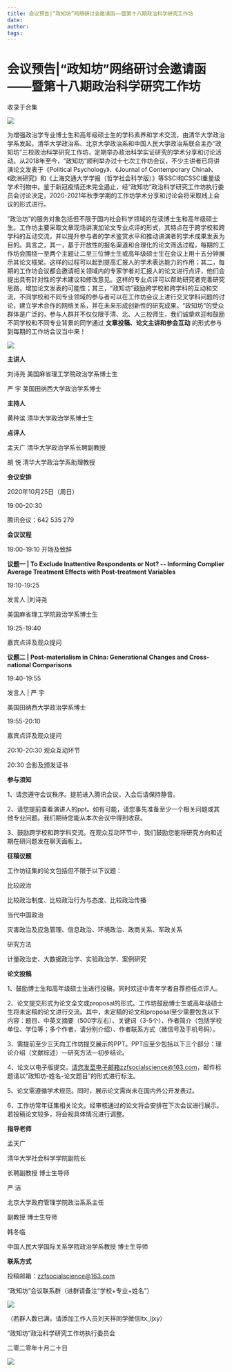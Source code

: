 ```yaml
---
title: 会议预告|“政知坊”网络研讨会邀请函——暨第十八期政治科学研究工作坊
date: 
author: 
tags: 
---
```

# 会议预告|“政知坊”网络研讨会邀请函——暨第十八期政治科学研究工作坊


收录于合集

![](/images/231/2.png)

为增强政治学专业博士生和高年级硕士生的学科素养和学术交流，由清华大学政治学系发起，清华大学政治系、北京大学政治系和中国人民大学政治系联合主办“政知坊”三校政治科学研究工作坊，定期举办政治科学实证研究的学术分享和讨论活动。从2018年至今，“政知坊”顺利举办过十七次工作坊会议，不少主讲者已将讲演论文发表于《Political
Psychology》、《Journal of Contemporary
China》、《欧洲研究》和《上海交通大学学报（哲学社会科学版）》等SSCI和CSSCI重量级学术刊物中。鉴于新冠疫情还未完全遏止，经“政知坊”政治科学研究工作坊执行委员会讨论决定，2020-2021年秋季学期的工作坊学术分享和讨论会将采取线上会议的形式进行。

  

“政治坊”的服务对象包括但不限于国内社会科学领域的在读博士生和高年级硕士生。工作坊主要采取文章现场讲演加论文专业点评的形式，其特点在于跨学校和跨学科的互动交流，并以提升参与者的学术鉴赏水平和推动讲演者的学术成果发表为目的。具言之，其一，基于开放性的报名渠道和合理化的论文筛选过程，每期的工作坊会围绕一至两个主题让二至三位博士生或高年级硕士生在会议上用十五分钟展示其论文框架。这样的过程可以起到提高汇报人的学术表达能力的作用；其二，每期的工作坊会议都会邀请相关领域内的专家学者对汇报人的论文进行点评，他们会提出具有针对性的学术建议和修改意见。这样的专业点评可以帮助研究者完善研究思路，增加论文发表的可能性；其三，“政知坊”鼓励跨学校和跨学科的互动和交流，不同学校和不同专业领域的参与者可以在工作坊会议上进行交叉学科问题的讨论，建立学术合作的网络关系，并在未来形成创新性的研究成果。“政知坊”的受众群体是广泛的，参与人群并不仅仅限于清、北、人三校师生，我们诚挚欢迎和鼓励不同学校和不同专业背景的同学通过
**文章投稿、论文主讲和参会互动** 的形式参与到每期的工作坊会议当中来！

![](/images/231/3.png)

 **主讲人**

刘诗尧 美国麻省理工学院政治学系博士生  

  

严 宇 美国田纳西大学政治学系博士

  

 **主持人**

黄种滨 清华大学政治学系博士生  

  

 **点评人**

孟天广 清华大学政治学系长聘副教授  

  

胡 悦 清华大学政治学系助理教授

  

 **会议安排**

2020年10月25日（周日）

19:00-20:30

  

腾讯会议：642 535 279

  

 **会议议程**

19:00-19:10 开场及致辞

  

 **议题一 | To Exclude Inattentive Respondents or Not? -- Informing Complier
Average Treatment Effects with Post-treatment Variables**

  

19:10-19:25

  

发言人 |刘诗尧

美国麻省理工学院政治学系博士生

  

19:25-19:40

  

嘉宾点评及观众提问

  

 **议题二 | Post-materialism in China: Generational Changes and Cross-national
Comparisons**

  

19:40-19:55

  

发言人 | 严 宇

美国田纳西大学政治学系博士

  

19:55-20:10

  

嘉宾点评及观众提问

  

20:10-20:30 观众互动环节

  

20:30 合影及颁发证书

  

 **参与须知**

1、请您遵守会议秩序。提前进入腾讯会议，入会后请保持静音。  

  

2、请您提前查看演讲人的ppt。如有可能，请您事先准备至少一个相关问题或其他专业问题。我们期待您能从本次会议中得到收获。

  

3、鼓励跨学校和跨学科交流。在观众互动环节中，我们鼓励您能将研究方向和近期在研问题发在聊天面板上。

  

 **征稿议题**

工作坊征集的论文包括但不限于以下议题：

  

比较政治

比较政治制度、比较政治行为与态度、比较政治传播

  

当代中国政治

灾害政治及应急管理、信息政治、环境政治、政商关系、军政关系

  

研究方法

计量政治史、大数据政治学、实验政治学、案例研究

  

 **论文投稿**

1、鼓励博士生和高年级硕士生进行投稿，同时欢迎中青年学者自荐担任点评人。

  

2、论文提交形式为论文全文或proposal的形式。工作坊鼓励博士生或高年级硕士生将未定稿的论文进行交流。其中，未定稿的论文和proposal至少需要包含以下内容：题目、中英文摘要（500字左右）、关键词（3-5个）、作者简介（包括学校单位、学位等；多个作者，请分别介绍）、作者联系方式（微信号及手机号码）。

  

3、需提前至少三天向工作坊提交展示的PPT。PPT应至少包括以下三个部分：理论介绍（文献综述）—研究方法—初步结论。

  

4、论文以电子版提交。请您发至电子邮箱zzfsocialscience@163.com，邮件标题请以“政知坊-姓名-论文题目”的形式进行标注。

  

5、论文需遵循学术规范。同时，展示论文需尚未在国内外公开发表过。

  

6、工作坊常年征集相关论文。经审核通过的论文将会安排在下次会议进行展示。若投稿论文较多，将会视具体情况进行调整。

  

 **指导老师**

孟天广

清华大学社会科学学院副院长

长聘副教授 博士生导师

  

严 洁

北京大学政府管理学院政治系系主任

副教授 博士生导师

  

韩冬临

中国人民大学国际关系学院政治学系教授 博士生导师

  

 **联系方式**

投稿邮箱：zzfsocialscience@163.com

  

“政知坊”会议联系群（进群请备注“学校+专业+姓名”）  

![](/images/231/4.jpeg)

（若群人数已满，请添加工作人员刘天祥同学微信Itx_ljxy）

  

  

“政知坊”政治科学研究工作坊执行委员会

二零二零年十月二十日

  

![](/images/231/5.jpeg)

  

